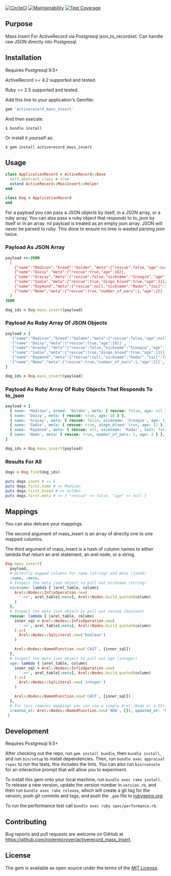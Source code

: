 [![CircleCI](https://circleci.com/gh/rovermicrover/activerecord_mass_insert.svg?style=svg)](https://circleci.com/gh/rovermicrover/activerecord_mass_insert) [![Maintainability](https://api.codeclimate.com/v1/badges/88fdc770f138c6ae5eb5/maintainability)](https://codeclimate.com/github/rovermicrover/activerecord_mass_insert/maintainability) [![Test Coverage](https://api.codeclimate.com/v1/badges/88fdc770f138c6ae5eb5/test_coverage)](https://codeclimate.com/github/rovermicrover/activerecord_mass_insert/test_coverage)

## Purpose
Mass Insert For ActiveRecord via Postgresql json_to_recordset. Can handle raw JSON directly into Postgresql.

## Installation

Requires Postgresql 9.5+

ActiveRecord >= 4.2 supported and tested.

Ruby >= 2.5 supported and tested.

Add this line to your application's Gemfile:

```ruby
gem 'activerecord_mass_insert'
```

And then execute:

    $ bundle install

Or install it yourself as:

    $ gem install activerecord_mass_insert

## Usage

```ruby
class ApplicationRecord < ActiveRecord::Base
  self.abstract_class = true
  extend ActiveRecord::MassInsert::Helper
end

class Dog < ApplicationRecord
end
```

For a payload you can pass a JSON objects by itself, in a JSON array, or a ruby array. You can also
pass a ruby object that responds to to_json by itself or in an array. nil payload is treated as an empty
json array. JSON will never be parsed to ruby. This done to ensure no time is wasted parsing json twice.

### Payload As JSON Array

```ruby
payload <<-JSON    
  [
    {"name":"Madison","breed":"Golden","meta":{"rescue":false,"age":null}},
    {"name":"Daisy","meta":{"rescue":true,"age":18}},
    {"name":"Gracey","meta":{"rescue":false,"nickname":"Scoogie","age":11}},
    {"name":"Sadie","meta":{"rescue":true,"dingo_blood":true,"age":11}},
    {"name":"Raymond","meta":{"rescue":null,"nickname":"Radar","tail":false,"age":11}},
    {"name":"Nemo","meta":{"rescue":true,"number_of_ears":1,"age":2}}
  ]
JSON

dog_ids = Dog.mass_insert(payload)
```

### Payload As Ruby Array Of JSON Objects

```ruby
payload = [
  '{"name":"Madison","breed":"Golden","meta":{"rescue":false,"age":null}}',
  '{"name":"Daisy","meta":{"rescue":true,"age":18}}',
  '{"name":"Gracey","meta":{"rescue":false,"nickname":"Scoogie","age":11}}',
  '{"name":"Sadie","meta":{"rescue":true,"dingo_blood":true,"age":11}}',
  '{"name":"Raymond","meta":{"rescue":null,"nickname":"Radar","tail":false,"age":11}}',
  '{"name":"Nemo","meta":{"rescue":true,"number_of_ears":1,"age":2}}',
]

dog_ids = Dog.mass_insert(payload)
```

### Payload As Ruby Array Of Ruby Objects That Responds To to_json

```ruby
payload = [
  { name: 'Madison', breed: 'Golden', meta: { rescue: false, age: nil } },
  { name: 'Daisy', meta: { rescue: true, age: 18 } },
  { name: 'Gracey', meta: { rescue: false, nickname: 'Scoogie', age: 11 } },
  { name: 'Sadie', meta: { rescue: true, dingo_blood: true, age: 11 } },
  { name: 'Raymond', meta: { rescue: nil, nickname: 'Radar', tail: false, age: 11 } },
  { name: 'Nemo', meta: { rescue: true, number_of_ears: 1, age: 2 } },
]

dog_ids = Dog.mass_insert(payload)
```

### Results For All

```ruby
dogs = Dog.find(dog_ids)

puts dogs.count # => 6
puts dogs.first.name # => Madison
puts dogs.first.breed # => Golden
puts dogs.first.meta # => { "rescue" => false, "age" => null }
```

## Mappings

You can also delcare your mappings. 

The second argument of mass_insert is an array of directly one to one mapped columns.

The third argument of mass_insert is a hash of column names to either lambda that return an arel statement, an arel node, or a string.

```ruby
Dog.mass_insert(
  payload,
  # Directly mapped columns for name (string) and meta (jsonb)
  :name, :meta, 
  # Inspect the meta json object to pull out nickname (string)
  nickname: lambda { |arel_table, column|
    Arel::Nodes::InfixOperation.new(
      '->>', arel_table[:meta], Arel::Nodes.build_quoted(column)
    )
  },
  # Inspect the meta json object to pull out rescue (boolean)
  rescue: lambda { |arel_table, column|
    inner_sql = Arel::Nodes::InfixOperation.new(
      '->>', arel_table[:meta], Arel::Nodes.build_quoted(column)
    ).as(
      Arel::Nodes::SqlLiteral.new('boolean')
    )

    Arel::Nodes::NamedFunction.new('CAST', [inner_sql])
  },
  # Inspect the meta json object to pull out age (integer)
  age: lambda { |arel_table, column|
    inner_sql = Arel::Nodes::InfixOperation.new(
      '->>', arel_table[:meta], Arel::Nodes.build_quoted(column)
    ).as(
      Arel::Nodes::SqlLiteral.new('integer')
    )

    Arel::Nodes::NamedFunction.new('CAST', [inner_sql])
  },
  # For less complex mappings you can use a simple Arel::Node or a String
  created_at: Arel::Nodes::NamedFunction.new('NOW', []), updated_at: 'NOW()'
 )
```

## Development

Requires Postgresql 9.5+

After checking out the repo, run `gem install bundle`, then `bundle install`, and run `bin/setup` to install dependencies. Then, run `bundle exec appraisal rspec` to run the tests, this includes the lints. You can also run `bin/console` for an interactive prompt that will allow you to experiment.

To install this gem onto your local machine, run `bundle exec rake install`. To release a new version, update the version number in `version.rb`, and then run `bundle exec rake release`, which will create a git tag for the version, push git commits and tags, and push the `.gem` file to [rubygems.org](https://rubygems.org).

To run the performance test call `bundle exec ruby spec/performance.rb`.

## Contributing

Bug reports and pull requests are welcome on GitHub at https://github.com/rovermicrover/activerecord_mass_insert.

## License

The gem is available as open source under the terms of the [MIT License](http://opensource.org/licenses/MIT).
